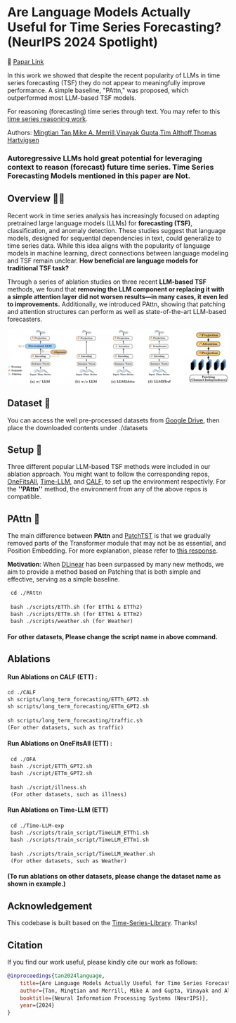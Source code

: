 # Are Language Models Actually Useful for Time Series Forecasting? (NeurIPS 2024 Spotlight)

🌟 [Papar Link](https://arxiv.org/pdf/2406.16964) 

In this work we showed that despite the recent popularity of LLMs in time series forecasting (TSF) they do not appear to meaningfully improve performance. A simple baseline, "PAttn," was proposed, which outperformed most LLM-based TSF models. 

For reasoning (forecasting) time series through text. You may refer to this [time series reasoning work](https://github.com/behavioral-data/TSandLanguage/tree/main/text_aid_forecast).


Authors: [Mingtian Tan](https://x.com/MTTan1203),[Mike A. Merrill](https://mikemerrill.io/),[Vinayak Gupta](https://gvinayak.github.io/),[Tim Althoff](https://homes.cs.washington.edu/~althoff/),[Thomas Hartvigsen](https://www.tomhartvigsen.com/)

### Autoregressive LLMs hold great potential for leveraging context to reason (forecast) future time series. Time Series Forecasting Models mentioned in this paper are Not.


## Overview 💁🏼
Recent work in time series analysis has increasingly focused on adapting pretrained large language models (LLMs) for **forecasting (TSF)**, classification, and anomaly detection. These studies suggest that language models, designed for sequential dependencies in text, could generalize to time series data. While this idea aligns with the popularity of language models in machine learning, direct connections between language modeling and TSF remain unclear. **How beneficial are language models for traditional TSF task?**

Through a series of ablation studies on three recent **LLM-based TSF** methods, we found that **removing the LLM component or replacing it with a simple attention layer did not worsen results—in many cases, it even led to improvements.** Additionally, we introduced PAttn, showing that patching and attention structures can perform as well as state-of-the-art LLM-based forecasters.

![Ablations/PAttn](pic/ablations.png)

## Dataset 📖
You can access the well pre-processed datasets from [Google Drive](https://drive.google.com/file/d/1NF7VEefXCmXuWNbnNe858WvQAkJ_7wuP/view), then place the downloaded contents under ./datasets

## Setup 🔧
Three different popular LLM-based TSF methods were included in our ablation approach. You might want to follow the corresponding repos, [OneFitsAll](https://github.com/DAMO-DI-ML/NeurIPS2023-One-Fits-All), [Time-LLM](https://github.com/KimMeen/Time-LLM), and [CALF](https://github.com/Hank0626/CALF), to set up the environment respectivly. For the **''PAttn''** method, the environment from any of the above repos is compatible.


## PAttn 🤔
The main difference between **PAttn** and [PatchTST](https://github.com/yuqinie98/PatchTST) is that we gradually removed parts of the Transformer module that may not be as essential, and Position Embedding. For more explanation, please refer to [this response](https://github.com/BennyTMT/LLMsForTimeSeries/issues/7).

**Motivation**: When [DLinear](https://github.com/cure-lab/LTSF-Linear) has been surpassed by many new methods, we aim to provide a method based on Patching that is both simple and effective, serving as a simple baseline.

     cd ./PAttn 

     bash ./scripts/ETTh.sh (for ETTh1 & ETTh2)
     bash ./scripts/ETTm.sh (for ETTm1 & ETTm2)
     bash ./scripts/weather.sh (for Weather)
     
#### For other datasets, Please change the script name in above command.

## Ablations
     
#### Run Ablations on CALF (ETT) :
     
    cd ./CALF
    sh scripts/long_term_forecasting/ETTh_GPT2.sh
    sh scripts/long_term_forecasting/ETTm_GPT2.sh
    
    sh scripts/long_term_forecasting/traffic.sh 
    (For other datasets, such as traffic)

#### Run Ablations on OneFitsAll (ETT) :
     cd ./OFA
     bash ./script/ETTh_GPT2.sh   
     bash ./script/ETTm_GPT2.sh

     bash ./script/illness.sh 
     (For other datasets, such as illness)

#### Run Ablations on  Time-LLM (ETT) 
     cd ./Time-LLM-exp
     bash ./scripts/train_script/TimeLLM_ETTh1.sh
     bash ./scripts/train_script/TimeLLM_ETTm1.sh 

     bash ./scripts/train_script/TimeLLM_Weather.sh
     (For other datasets, such as Weather)

#### (To run ablations on other datasets, please change the dataset name as shown in example.)

## Acknowledgement

This codebase is built based on the [Time-Series-Library](https://github.com/thuml/Time-Series-Library). Thanks!


## Citation
If you find our work useful, please kindly cite our work as follows:
```bibtex
@inproceedings{tan2024language,
    title={Are Language Models Actually Useful for Time Series Forecasting?},
    author={Tan, Mingtian and Merrill, Mike A and Gupta, Vinayak and Althoff, Tim and Hartvigsen, Thomas},
    booktitle={Neural Information Processing Systems (NeurIPS)},
    year={2024}
}

